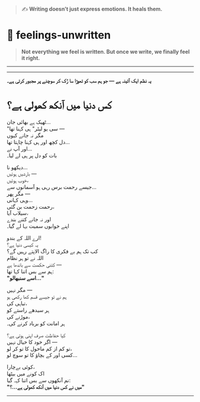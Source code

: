 > ✍️ **Writing doesn’t just express emotions. It heals them.**

# 🌿 feelings-unwritten

> **Not everything we feel is written. But once we write, we finally feel it right.**  

---
---
**یہ نظم ایک آئینہ ہے — جو ہم سب کو تھوڑا سا رُک کر سوچنے پر مجبور کرتی ہے۔**  

# کس دنیا میں آنکھ کھولی ہے؟

ٹھیک ہے بھائی جان…  
"سی یو لیٹر" ہی کہنا تھا —  
مگر نہ جانے کیوں  
دل کچھ اور ہی کہنا چاہتا تھا…  
اور آپ نے…  
بات کو دل پر ہی لے لیا۔  

دیکھو نا…  
بارشیں ہوئیں —  
خوب ہوئیں،  
جیسے رحمت برس رہی ہو آسمانوں سے…  
مگر پھر —  
وہی کہانی…  
رحمت زحمت بن گئی،  
سیلاب آیا،  
اور نہ جانے کتنے بندے  
اپنے خوابوں سمیت بہا لے گیا۔  

ارے اللہ کے بندو!  
یہ کیسی دنیا ہے؟  
کب تک ہم بے فکری کا راگ الاپتے رہیں گے؟  
اللہ نے تو ہر نظام  
کتنی حکمت سے باندھا ہے —  
ہم سے بس اتنا کہا تھا:  
**"اسے سنبھالو…"**  

مگر نہیں —  
ہم نے تو جیسے قسم کھا رکھی ہو  
تباہی کی،  
ہر سیدھے راستے کو  
موڑنے کی،  
ہر امانت کو برباد کرنے کی۔  

کیا حفاظت صرف اپنی ہوتی ہے؟  
اگر خود کا خیال نہیں —  
تو کم از کم ماحول کا تو کر لو،  
کسی اور کے بچاؤ کا تو سوچ لو…  

کوئی بےچارا،  
اک کونے میں بیٹھا  
نم آنکھوں سے بس اتنا کہہ گیا:  
**"میں نے کس دنیا میں آنکھ کھولی ہے…؟"**

---

